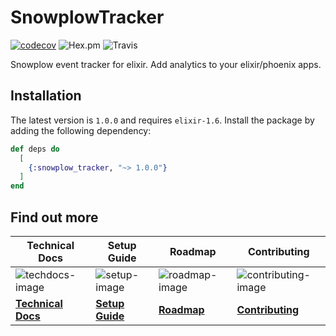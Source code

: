# SnowplowTracker

[![codecov](https://codecov.io/gh/scripbox/snowplow-elixir-tracker/branch/master/graph/badge.svg)](https://codecov.io/gh/scripbox/snowplow-elixir-tracker) ![Hex.pm](https://img.shields.io/hexpm/dt/snowplow_tracker.svg) ![Travis](https://img.shields.io/travis/scripbox/snowplow-elixir-tracker.svg)


Snowplow event tracker for elixir. Add analytics to your elixir/phoenix apps.

## Installation

The latest version is ```1.0.0``` and requires ```elixir-1.6```. Install the package by adding the following dependency:


```elixir
def deps do
  [
    {:snowplow_tracker, "~> 1.0.0"}
  ]
end
```

## Find out more

| Technical Docs                  | Setup Guide               | Roadmap                 | Contributing                      |
|---------------------------------|---------------------------|-------------------------|-----------------------------------|
| ![techdocs-image]          | ![setup-image]       | ![roadmap-image]   | ![contributing-image]        |
| **[Technical Docs][techdocs]** | **[Setup Guide][setup]** | **[Roadmap][roadmap]** | **[Contributing][contributing]** |

[techdocs-image]: https://d3i6fms1cm1j0i.cloudfront.net/github/images/techdocs.png
[setup-image]: https://d3i6fms1cm1j0i.cloudfront.net/github/images/setup.png
[roadmap-image]: https://d3i6fms1cm1j0i.cloudfront.net/github/images/roadmap.png
[contributing-image]:  https://d3i6fms1cm1j0i.cloudfront.net/github/images/contributing.png
[techdocs]: https://hexdocs.pm/snowplow_tracker/
[setup]: https://github.com/scripbox/snowplow-elixir-tracker/tree/master/#installation
[roadmap]: https://github.com/snowplow/snowplow/wiki/Product-roadmap
[contributing]: https://github.com/snowplow/snowplow/wiki/Contributing
